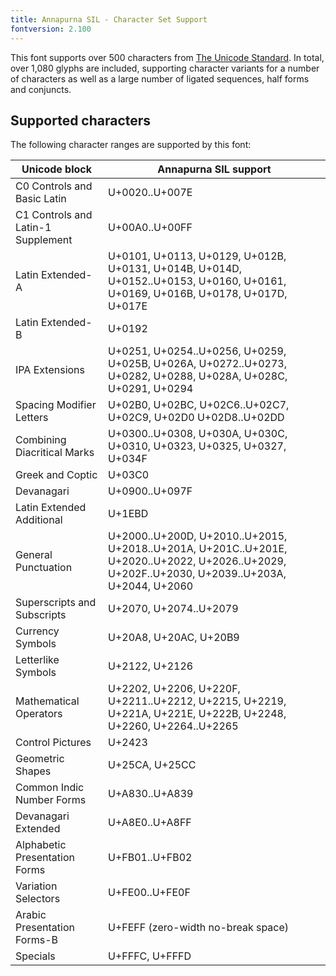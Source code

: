 ```yaml
---
title: Annapurna SIL - Character Set Support
fontversion: 2.100
---
```


This font supports over 500 characters from [The Unicode Standard](https://unicode.org/). In total, over 1,080 glyphs are included, supporting character variants for a number of characters as well as a large number of ligated sequences, half forms and conjuncts. 

## Supported characters

The following character ranges are supported by this font:

Unicode block | Annapurna SIL support
------------- | ---------------
C0 Controls and Basic Latin|U+0020..U+007E
C1 Controls and Latin-1 Supplement|U+00A0..U+00FF
Latin Extended-A|U+0101, U+0113, U+0129, U+012B, U+0131, U+014B, U+014D, U+0152..U+0153, U+0160, U+0161, U+0169, U+016B, U+0178, U+017D, U+017E
Latin Extended-B|U+0192
IPA Extensions|U+0251, U+0254..U+0256, U+0259, U+025B, U+026A, U+0272..U+0273, U+0282, U+0288, U+028A, U+028C, U+0291, U+0294
Spacing Modifier Letters|U+02B0, U+02BC, U+02C6..U+02C7, U+02C9, U+02D0 U+02D8..U+02DD
Combining Diacritical Marks|U+0300..U+0308, U+030A, U+030C, U+0310, U+0323, U+0325, U+0327, U+034F
Greek and Coptic|U+03C0
Devanagari|U+0900..U+097F
Latin Extended Additional|U+1EBD
General Punctuation|U+2000..U+200D, U+2010..U+2015, U+2018..U+201A, U+201C..U+201E, U+2020..U+2022, U+2026..U+2029, U+202F..U+2030, U+2039..U+203A, U+2044, U+2060
Superscripts and Subscripts|U+2070, U+2074..U+2079
Currency Symbols|U+20A8, U+20AC, U+20B9
Letterlike Symbols|U+2122, U+2126
Mathematical Operators|U+2202, U+2206, U+220F, U+2211..U+2212, U+2215, U+2219, U+221A, U+221E, U+222B, U+2248, U+2260, U+2264..U+2265
Control Pictures|U+2423
Geometric Shapes|U+25CA, U+25CC
Common Indic Number Forms|U+A830..U+A839
Devanagari Extended|U+A8E0..U+A8FF
Alphabetic Presentation Forms|U+FB01..U+FB02
Variation Selectors|U+FE00..U+FE0F
Arabic Presentation Forms-B|U+FEFF (zero-width no-break space)
Specials|U+FFFC, U+FFFD
